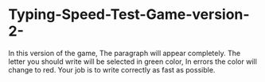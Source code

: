 # Typing-Speed-Test-Game-version-2-
In this version of the game, The paragraph will appear completely. The letter you should write will be selected in green color, In errors the color will change to red. Your job is to write correctly as fast as possible.
